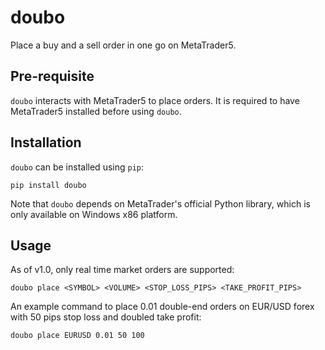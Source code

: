 # doubo
Place a buy and a sell order in one go on MetaTrader5.

## Pre-requisite

`doubo` interacts with MetaTrader5 to place orders.
It is required to have MetaTrader5 installed before using `doubo`.

## Installation

`doubo` can be installed using `pip`:

```shell
pip install doubo
```

Note that `doubo` depends on MetaTrader's official Python library, which is only available on Windows x86 platform.

## Usage

As of v1.0, only real time market orders are supported:

```shell
doubo place <SYMBOL> <VOLUME> <STOP_LOSS_PIPS> <TAKE_PROFIT_PIPS>
```

An example command to place 0.01 double-end orders on EUR/USD forex with 50 pips stop loss and doubled take profit:

```shell
doubo place EURUSD 0.01 50 100
```
